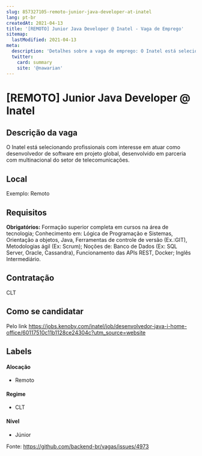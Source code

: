 ```yaml
---
slug: 857327105-remoto-junior-java-developer-at-inatel
lang: pt-br
createdAt: 2021-04-13
title: '[REMOTO] Junior Java Developer @ Inatel - Vaga de Emprego'
sitemap:
  lastModified: 2021-04-13
meta:
  description: 'Detalhes sobre a vaga de emprego: O Inatel está selecionando profissionais com interesse em atuar como desenvolvedor de software em projeto global, desenvolvido em parceria com multinacional do setor de telecomunicações.'
  twitter:
    card: summary
    site: '@nawarian'
---
```


# [REMOTO] Junior Java Developer @ Inatel

## Descrição da vaga

O Inatel está selecionando profissionais com interesse em atuar como desenvolvedor de software em projeto global, desenvolvido em parceria com multinacional do setor de telecomunicações. 

## Local

Exemplo: Remoto 

## Requisitos

**Obrigatórios:**
Formação superior completa em cursos na área de tecnologia; 
Conhecimento em: Lógica de Programação e Sistemas, Orientação a objetos, Java,
Ferramentas de controle de versão (Ex.:GIT), Metodologias ágil (Ex: Scrum);
Noções de: Banco de Dados (Ex: SQL Server, Oracle, Cassandra), Funcionamento das APIs REST, Docker;
Inglês Intermediário.

## Contratação

CLT

## Como se candidatar

Pelo link https://jobs.kenoby.com/inatel/job/desenvolvedor-java-i-home-office/60117510c11b1128ce24304c?utm_source=website

## Labels

#### Alocação

- Remoto

#### Regime
- CLT

#### Nível
- Júnior





Fonte: https://github.com/backend-br/vagas/issues/4973